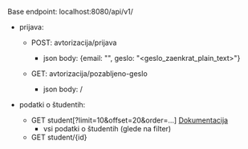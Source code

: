 
Base endpoint:
localhost:8080/api/v1/

- prijava:
    - POST: avtorizacija/prijava
        - json body: {email: "<posta>", geslo: "<geslo_zaenkrat_plain_text>"}

    - GET: avtorizacija/pozabljeno-geslo
        - json body: /   
         
- podatki o študentih:
    - GET student[?limit=10&offset=20&order=...] [Dokumentacija](https://github.com/kumuluz/kumuluzee-rest)
        - vsi podatki o študentih (glede na filter)
    - GET student/{id}

